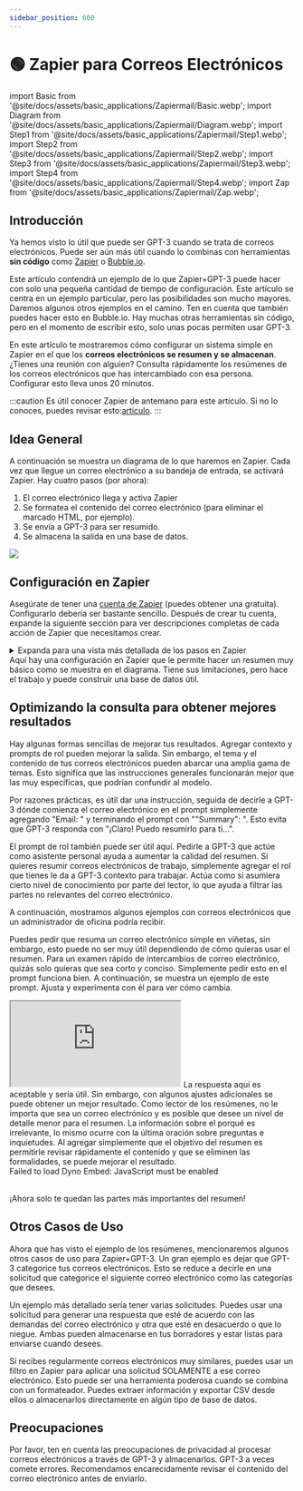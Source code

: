 ```yaml
---
sidebar_position: 600
---
```


# 🟢 Zapier para Correos Electrónicos

import Basic from '@site/docs/assets/basic_applications/Zapiermail/Basic.webp';
import Diagram from '@site/docs/assets/basic_applications/Zapiermail/Diagram.webp';
import Step1 from '@site/docs/assets/basic_applications/Zapiermail/Step1.webp';
import Step2 from '@site/docs/assets/basic_applications/Zapiermail/Step2.webp';
import Step3 from '@site/docs/assets/basic_applications/Zapiermail/Step3.webp';
import Step4 from '@site/docs/assets/basic_applications/Zapiermail/Step4.webp';
import Zap from '@site/docs/assets/basic_applications/Zapiermail/Zap.webp';

## Introducción

Ya hemos visto lo útil que puede ser GPT-3 cuando se trata de correos electrónicos. Puede ser aún más útil cuando lo combinas con herramientas **sin código** como [Zapier](https://zapier.com) o [Bubble.io](https://bubble.io).

Este artículo contendrá un ejemplo de lo que Zapier+GPT-3 puede hacer con solo una pequeña cantidad de tiempo de configuración. Este artículo se centra en un ejemplo particular, pero las posibilidades son mucho mayores. Daremos algunos otros ejemplos en el camino. Ten en cuenta que también puedes hacer esto en Bubble.io. Hay muchas otras herramientas sin código, pero en el momento de escribir esto, solo unas pocas permiten usar GPT-3.

En este artículo te mostraremos cómo configurar un sistema simple en Zapier en el que los **correos electrónicos se resumen y se almacenan**. ¿Tienes una reunión con alguien? Consulta rápidamente los resúmenes de los correos electrónicos que has intercambiado con esa persona. Configurar esto lleva unos 20 minutos.

:::caution
Es útil conocer Zapier de antemano para este artículo. Si no lo conoces, puedes revisar esto:[articulo](https://zapier.com/learn/).
:::

## Idea General

A continuación se muestra un diagrama de lo que haremos en Zapier. Cada vez que llegue un correo electrónico a su bandeja de entrada, se activará Zapier. Hay cuatro pasos (por ahora):

1.  El correo electrónico llega y activa Zapier
1.  Se formatea el contenido del correo electrónico (para eliminar el marcado HTML, por ejemplo).
1.  Se envía a GPT-3 para ser resumido.
1.  Se almacena la salida en una base de datos.

<div style={{textAlign: 'left'}}>
  <img src={Diagram} style={{width: "500px"}}/>
</div>

## Configuración en Zapier

Asegúrate de tener una [cuenta de Zapier](https://zapier.com/sign-up) (puedes obtener una gratuita). Configurarlo debería ser bastante sencillo. Después de crear tu cuenta, expande la siguiente sección para ver descripciones completas de cada acción de Zapier que necesitamos crear.

<details>
  <summary>Expanda para una vista más detallada de los pasos en Zapier</summary>
  <div>
  Así es como finalmente se verá el diagrama de acción de Zapier.
    <div><div style={{textAlign: 'left'}}>
  <LazyLoadImage src={Zap} style={{width: "500px"}} />
</div></div>
    <br/>
    <details>
      <summary>
      Paso 1: Disparador de Gmail en nuevos correos electrónicos entrantes (se utiliza Gmail aquí)
      </summary>
      <div>
        <div style={{textAlign: 'left'}}>
    <LazyLoadImage src={Step1} style={{width: "500px"}} />
        </div>
      </div>
    </details>
    <details>
      <summary>
       Paso 2: Formatter para el contenido del correo electrónico
      </summary>
      <div>
        <div style={{textAlign: 'left'}}>
  <LazyLoadImage src={Step2} style={{width: "500px"}} />
</div>
      </div>
    </details>
    <details>
      <summary>
        Paso 3: Solicitando el contenido del correo electrónico
        <br/>
      </summary>
      <div>
        <div style={{textAlign: 'left'}}>
  <LazyLoadImage src={Step3} style={{width: "500px"}} />
</div>
      </div>
    </details>
    <details>
      <summary>
        Paso 4: Agregarlo a una base de datos
      </summary>
      <div>
        <div style={{textAlign: 'left'}}>
  <LazyLoadImage src={Step4} style={{width: "500px"}} />
</div>
      </div>
    </details>
  </div>
</details>
Aquí hay una configuración en Zapier que le permite hacer un resumen muy básico como se muestra en el diagrama. Tiene sus limitaciones, pero hace el trabajo y puede construir una base de datos útil.

## Optimizando la consulta para obtener mejores resultados

Hay algunas formas sencillas de mejorar tus resultados. Agregar contexto y prompts de rol pueden mejorar la salida. Sin embargo, el tema y el contenido de tus correos electrónicos pueden abarcar una amplia gama de temas. Esto significa que las instrucciones generales funcionarán mejor que las muy específicas, que podrían confundir al modelo.

Por razones prácticas, es útil dar una instrucción, seguida de decirle a GPT-3 dónde comienza el correo electrónico en el prompt simplemente agregando "Email: " y terminando el prompt con ""Summary": ". Esto evita que GPT-3 responda con "¡Claro! Puedo resumirlo para ti...".

El prompt de rol también puede ser útil aquí. Pedirle a GPT-3 que actúe como asistente personal ayuda a aumentar la calidad del resumen. Si quieres resumir correos electrónicos de trabajo, simplemente agregar el rol que tienes le da a GPT-3 contexto para trabajar. Actúa como si asumiera cierto nivel de conocimiento por parte del lector, lo que ayuda a filtrar las partes no relevantes del correo electrónico.

A continuación, mostramos algunos ejemplos con correos electrónicos que un administrador de oficina podría recibir.

Puedes pedir que resuma un correo electrónico simple en viñetas, sin embargo, esto puede no ser muy útil dependiendo de cómo quieras usar el resumen. Para un examen rápido de intercambios de correo electrónico, quizás solo quieras que sea corto y conciso. Simplemente pedir esto en el prompt funciona bien. A continuación, se muestra un ejemplo de este prompt. Ajusta y experimenta con él para ver cómo cambia.

<iframe
    src="http://embed.learnprompting.org/embed?config=eyJib3hSb3dzIjoyNSwidG9wUCI6MSwidGVtcGVyYXR1cmUiOjAuNywibWF4VG9rZW5zIjoyNTYsIm91dHB1dCI6IiIsInByb21wdCI6IiIsIm1vZGVsIjoiZ3B0LTQiLCJ1bmRlZmluZWQiOiIwIn0%3D"
    style={{width:"100%", height:"1250px", border:"0", borderRadius:"4px", overflow:"hidden"}}
    sandbox="allow-forms allow-modals allow-popups allow-presentation allow-same-origin allow-scripts"
></iframe>
La respuesta aquí es aceptable y sería útil. Sin embargo, con algunos ajustes adicionales se puede obtener un mejor resultado. Como lector de los resúmenes, no le importa que sea un correo electrónico y es posible que desee un nivel de detalle menor para el resumen. La información sobre el porqué es irrelevante, lo mismo ocurre con la última oración sobre preguntas e inquietudes. Al agregar simplemente que el objetivo del resumen es permitirle revisar rápidamente el contenido y que se eliminen las formalidades, se puede mejorar el resultado.

<div trydyno-embed="" openai-model="text-davinci-003" initial-prompt="Actúa como mi asistente personal. Soy un administrador de oficina. Resume el siguiente correo electrónico lo más concisamente posible, ignorando el encabezado, pie de página y cualquier correo electrónico anterior. Quiero usar el resumen para revisar rápidamente los correos electrónicos. Elimina cualquier formalidad. \n\nCorreo Electrónico:Solicitud de suministros de oficina adicionales Estimado Administrador de Oficina, Me dirijo a usted para solicitar suministros de oficina adicionales para nuestro equipo. Como sabe, últimamente hemos estado experimentando un alto volumen de trabajo y hemos estado utilizando nuestros suministros a un ritmo más rápido de lo habitual. Agradeceríamos mucho si pudiera proporcionarnos los siguientes elementos: Papel de impresora Cartuchos de tinta para la impresora HP en la sala de conferencias Notas adhesivas Clips de carpeta Marcadores Por favor, háganos saber cuándo podemos esperar la entrega de los suministros. Gracias por su ayuda. \n\nAtentamente, Tu Nombre:\n" initial-response="Solicitud de suministros de oficina adicionales - papel de impresora, cartuchos de tinta para impresora HP, notas adhesivas, clips de carpeta y marcadores." max-tokens="256" box-rows="15" model-temp="0.0" top-p="0">
    <noscript>Failed to load Dyno Embed: JavaScript must be enabled</noscript>
</div>

<br/>¡Ahora solo te quedan las partes más importantes del resumen!

## Otros Casos de Uso

Ahora que has visto el ejemplo de los resúmenes, mencionaremos algunos otros casos de uso para Zapier+GPT-3. Un gran ejemplo es dejar que GPT-3 categorice tus correos electrónicos. Esto se reduce a decirle en una solicitud que categorice el siguiente correo electrónico como las categorías que desees.

Un ejemplo más detallado sería tener varias solicitudes. Puedes usar una solicitud para generar una respuesta que esté de acuerdo con las demandas del correo electrónico y otra que esté en desacuerdo o que lo niegue. Ambas pueden almacenarse en tus borradores y estar listas para enviarse cuando desees.

Si recibes regularmente correos electrónicos muy similares, puedes usar un filtro en Zapier para aplicar una solicitud SOLAMENTE a ese correo electrónico. Esto puede ser una herramienta poderosa cuando se combina con un formateador. Puedes extraer información y exportar CSV desde ellos o almacenarlos directamente en algún tipo de base de datos.

## Preocupaciones

Por favor, ten en cuenta las preocupaciones de privacidad al procesar correos electrónicos a través de GPT-3 y almacenarlos. GPT-3 a veces comete errores. Recomendamos encarecidamente revisar el contenido del correo electrónico antes de enviarlo.
